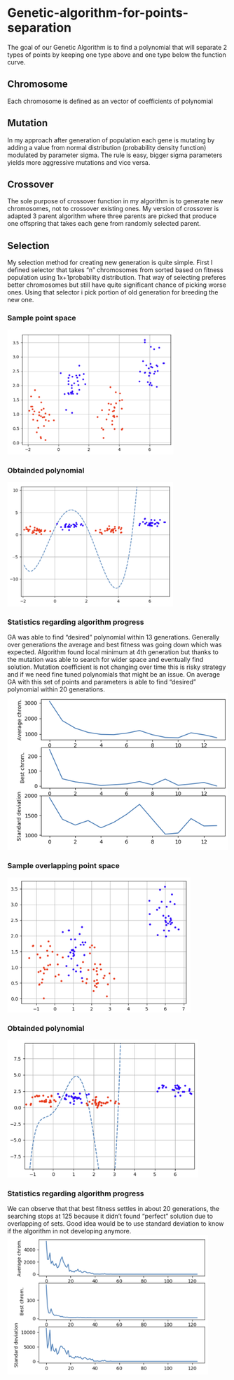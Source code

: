 # Genetic-algorithm-for-points-separation

The goal of our Genetic Algorithm is to find a polynomial that will separate 2 types of points by keeping one type above and one type below the function curve.

## Chromosome

Each chromosome is defined as an vector of coefficients of polynomial

## Mutation

In my approach after generation of population each gene is mutating by adding a value from normal distribution (probability density function) modulated by parameter sigma. The rule is easy, bigger sigma parameters yields more aggressive mutations and vice versa.

## Crossover

The sole purpose of crossover function in my algorithm is to generate new chromosomes, not to crossover existing ones. My version of crossover is adapted 3 parent algorithm where three parents are picked that produce one offspring that takes each gene from randomly selected parent.

## Selection

My selection method for creating new generation is quite simple. First I defined selector that takes “n” chromosomes from sorted based on fitness population using 1x+1probability distribution. That way of selecting preferes better chromosomes but still have quite significant chance of picking worse ones. Using that selector i pick portion of old generation for breeding the new one.

### Sample point space
![Sample points for 1st problem](https://github.com/SebaLenny/Genetic-algorithm-for-points-separation/blob/master/points.png)<br />
### Obtainded polynomial
![Result for 1st problem](https://github.com/SebaLenny/Genetic-algorithm-for-points-separation/blob/master/results1.png)<br />
### Statistics regarding algorithm progress
GA was able to find “desired” polynomial within 13 generations. Generally over generations the average and best fitness was going down which was expected. Algorithm found local minimum at 4th generation but thanks to the mutation was able to search for wider space and eventually find solution. 
Mutation coefficient is not changing over time this is risky strategy and if we need fine tuned polynomials that might be an issue. 
On average GA with this set of points and parameters is able to find “desired” polynomial within 20 generations.<br />
![Stats for 1st prbolem](https://github.com/SebaLenny/Genetic-algorithm-for-points-separation/blob/master/stats1.png)<br />
### Sample overlapping point space
![Sample points for 2nd problem](https://github.com/SebaLenny/Genetic-algorithm-for-points-separation/blob/master/points2.png)<br />
### Obtainded polynomial
![Result for 2nd problem](https://github.com/SebaLenny/Genetic-algorithm-for-points-separation/blob/master/results2.png)<br />
### Statistics regarding algorithm progress
We can observe that that best fitness settles in about 20 generations, the searching stops at 125 because it didn’t found “perfect” solution due to overlapping of sets. Good idea would be to use standard deviation to know if the algorithm in not developing anymore.<br />
![Stats for 2nd prbolem](https://github.com/SebaLenny/Genetic-algorithm-for-points-separation/blob/master/stats2.png)<br />
